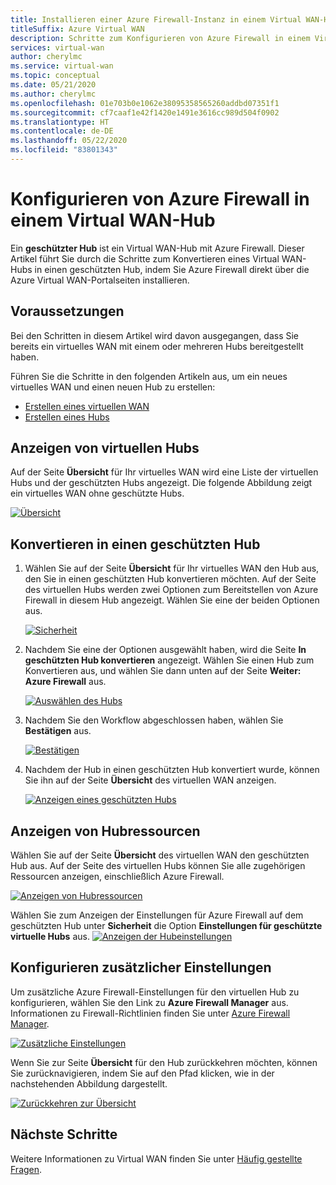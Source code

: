 ```yaml
---
title: Installieren einer Azure Firewall-Instanz in einem Virtual WAN-Hub
titleSuffix: Azure Virtual WAN
description: Schritte zum Konfigurieren von Azure Firewall in einem Virtual WAN-Hub
services: virtual-wan
author: cherylmc
ms.service: virtual-wan
ms.topic: conceptual
ms.date: 05/21/2020
ms.author: cherylmc
ms.openlocfilehash: 01e703b0e1062e38095358565260addbd07351f1
ms.sourcegitcommit: cf7caaf1e42f1420e1491e3616cc989d504f0902
ms.translationtype: HT
ms.contentlocale: de-DE
ms.lasthandoff: 05/22/2020
ms.locfileid: "83801343"
---
```

# <a name="configure-azure-firewall-in-a-virtual-wan-hub"></a>Konfigurieren von Azure Firewall in einem Virtual WAN-Hub

Ein **geschützter Hub** ist ein Virtual WAN-Hub mit Azure Firewall. Dieser Artikel führt Sie durch die Schritte zum Konvertieren eines Virtual WAN-Hubs in einen geschützten Hub, indem Sie Azure Firewall direkt über die Azure Virtual WAN-Portalseiten installieren.

## <a name="before-you-begin"></a>Voraussetzungen

Bei den Schritten in diesem Artikel wird davon ausgegangen, dass Sie bereits ein virtuelles WAN mit einem oder mehreren Hubs bereitgestellt haben.

Führen Sie die Schritte in den folgenden Artikeln aus, um ein neues virtuelles WAN und einen neuen Hub zu erstellen:

* [Erstellen eines virtuellen WAN](virtual-wan-site-to-site-portal.md#openvwan)
* [Erstellen eines Hubs](virtual-wan-site-to-site-portal.md#hub)

## <a name="view-virtual-hubs"></a>Anzeigen von virtuellen Hubs

Auf der Seite **Übersicht** für Ihr virtuelles WAN wird eine Liste der virtuellen Hubs und der geschützten Hubs angezeigt. Die folgende Abbildung zeigt ein virtuelles WAN ohne geschützte Hubs.

[ ![Übersicht](./media/howto-firewall/overview.png)](./media/howto-firewall/overview.png#lightbox)

## <a name="convert-to-secured-hub"></a>Konvertieren in einen geschützten Hub

1. Wählen Sie auf der Seite **Übersicht** für Ihr virtuelles WAN den Hub aus, den Sie in einen geschützten Hub konvertieren möchten. Auf der Seite des virtuellen Hubs werden zwei Optionen zum Bereitstellen von Azure Firewall in diesem Hub angezeigt. Wählen Sie eine der beiden Optionen aus.

   [ ![Sicherheit](./media/howto-firewall/security.png)](./media/howto-firewall/security.png#lightbox)

1. Nachdem Sie eine der Optionen ausgewählt haben, wird die Seite **In geschützten Hub konvertieren** angezeigt. Wählen Sie einen Hub zum Konvertieren aus, und wählen Sie dann unten auf der Seite **Weiter: Azure Firewall** aus.

   [ ![Auswählen des Hubs](./media/howto-firewall/select-hub.png)](./media/howto-firewall/select-hub.png#lightbox)
1. Nachdem Sie den Workflow abgeschlossen haben, wählen Sie **Bestätigen** aus.

   [ ![Bestätigen](./media/howto-firewall/confirm.png)](./media/howto-firewall/confirm.png#lightbox)

1. Nachdem der Hub in einen geschützten Hub konvertiert wurde, können Sie ihn auf der Seite **Übersicht** des virtuellen WAN anzeigen.

   [ ![Anzeigen eines geschützten Hubs](./media/howto-firewall/secured-hub.png)](./media/howto-firewall/secured-hub.png#lightbox)

## <a name="view-hub-resources"></a>Anzeigen von Hubressourcen

Wählen Sie auf der Seite **Übersicht** des virtuellen WAN den geschützten Hub aus. Auf der Seite des virtuellen Hubs können Sie alle zugehörigen Ressourcen anzeigen, einschließlich Azure Firewall.

[ ![Anzeigen von Hubressourcen](./media/howto-firewall/view-resources.png)](./media/howto-firewall/view-resources.png#lightbox)

Wählen Sie zum Anzeigen der Einstellungen für Azure Firewall auf dem geschützten Hub unter **Sicherheit** die Option **Einstellungen für geschützte virtuelle Hubs** aus.
[ ![Anzeigen der Hubeinstellungen](./media/howto-firewall/hub-settings.png)](./media/howto-firewall/hub-settings.png#lightbox)

## <a name="configure-additional-settings"></a>Konfigurieren zusätzlicher Einstellungen

Um zusätzliche Azure Firewall-Einstellungen für den virtuellen Hub zu konfigurieren, wählen Sie den Link zu **Azure Firewall Manager** aus. Informationen zu Firewall-Richtlinien finden Sie unter [Azure Firewall Manager](../firewall-manager/secure-cloud-network.md#create-a-firewall-policy-and-secure-your-hub).

[ ![Zusätzliche Einstellungen](./media/howto-firewall/additional-settings.png)](./media/howto-firewall/additional-settings.png#lightbox)

Wenn Sie zur Seite **Übersicht** für den Hub zurückkehren möchten, können Sie zurücknavigieren, indem Sie auf den Pfad klicken, wie in der nachstehenden Abbildung dargestellt.

[ ![Zurückkehren zur Übersicht](./media/howto-firewall/arrow.png)](./media/howto-firewall/arrow.png#lightbox)

## <a name="next-steps"></a>Nächste Schritte

Weitere Informationen zu Virtual WAN finden Sie unter [Häufig gestellte Fragen](virtual-wan-faq.md).
